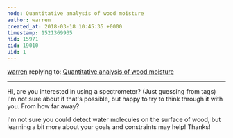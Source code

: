 ```yaml
---
node: Quantitative analysis of wood moisture
author: warren
created_at: 2018-03-18 10:45:35 +0000
timestamp: 1521369935
nid: 15971
cid: 19010
uid: 1
---
```




[warren](../profile/warren) replying to: [Quantitative analysis of wood moisture](../notes/MarcioPamplona/03-18-2018/quantitative-analysis-of-wood-moisture)

----
Hi, are you interested in using a spectrometer? (Just guessing from tags) I'm not sure about if that's possible, but happy to try to think through it with you. From how far away? 

I'm not sure you could detect water molecules on the surface of wood, but learning a bit more about your goals and constraints may help! Thanks!